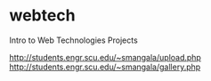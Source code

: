 # webtech
Intro to Web Technologies Projects

http://students.engr.scu.edu/~smangala/upload.php
http://students.engr.scu.edu/~smangala/gallery.php
